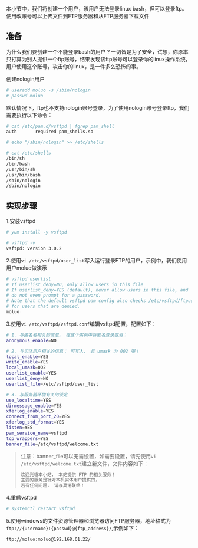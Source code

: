 本小节中，我们将创建一个用户，该用户无法登录linux bash，但可以登录ftp。使用改账号可以上传文件到FTP服务器和从FTP服务器下载文件

## 准备

为什么我们要创建一个不能登录bash的用户？一切皆是为了安全，试想，你原本只打算为别人提供一个ftp账号，结果发现该ftp账号可以登录你的linux操作系统，用户使用这个账号，攻击你的linux，是一件多么恐怖的事。

创建nologin用户

```bash
# useradd moluo -s /sbin/nologin
# passwd moluo
```

默认情况下，ftp也不支持nologin账号登录，为了使用nologin账号登录ftp，我们需要执行以下命令：

```bash
# cat /etc/pam.d/vsftpd | fgrep pam_shell
auth       required	pam_shells.so

# echo "/sbin/nologin" >> /etc/shells

# cat /etc/shells
/bin/sh
/bin/bash
/usr/bin/sh
/usr/bin/bash
/sbin/nologin
/sbin/nologin
```

## 实现步骤

1.安装vsftpd 

```bash
# yum install -y vsftpd 

# vsftpd -v
vsftpd: version 3.0.2
```

2.使用`vi /etc/vsftpd/user_list`写入运行登录FTP的用户，示例中，我们使用用户moluo做演示

```bash
# vsftpd userlist
# If userlist_deny=NO, only allow users in this file
# If userlist_deny=YES (default), never allow users in this file, and
# do not even prompt for a password.
# Note that the default vsftpd pam config also checks /etc/vsftpd/ftpusers
# for users that are denied.
moluo
```

3.使用`vi /etc/vsftpd/vsftpd.conf`编辑vsftpd配置，配置如下：

```bash
# 1. 与匿名者相关的信息， 在这个案例中将匿名登录取消：
anonymous_enable=NO

# 2. 与实体用户相关的信息： 可写入， 且 umask 为 002 喔！
local_enable=YES
write_enable=YES
local_umask=002
userlist_enable=YES
userlist_deny=NO
userlist_file=/etc/vsftpd/user_list

# 3. 与服务器环境有关的设定
use_localtime=YES
dirmessage_enable=YES
xferlog_enable=YES
connect_from_port_20=YES
xferlog_std_format=YES
listen=YES
pam_service_name=vsftpd
tcp_wrappers=YES
banner_file=/etc/vsftpd/welcome.txt
```

> 注意：banner_file可以无需设置，如需要设置，请先使用`vi /etc/vsftpd/welcome.txt`建立新文件，文件内容如下：
>
> ```bash
> 欢迎光临本小站， 本站提供 FTP 的相关服务！
> 主要的服务是针对本机实体用户提供的，
> 若有任何问题， 请与莫洛联络！
> ```

4.重启vsftpd

```bash
# systemctl restart vsftpd
```

5.使用windows的文件资源管理器和浏览器访问FTP服务器，地址格式为`ftp://{username}:{passwd}@{ftp_address}/`,示例如下：

```bash
ftp://moluo:moluo@192.168.61.22/
```




































